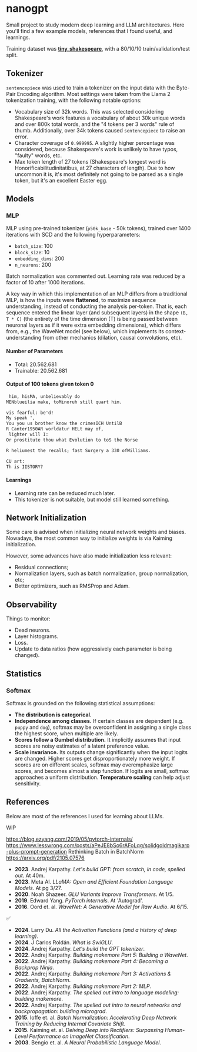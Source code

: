 # nanogpt

Small project to study modern deep learning and LLM architectures. Here you'll find a few example models, references that I found useful, and learnings.

Training dataset was [**tiny_shakespeare**](https://www.tensorflow.org/datasets/catalog/tiny_shakespeare), with a 80/10/10 train/validation/test split.

## Tokenizer

`sentencepiece` was used to train a tokenizer on the input data with the Byte-Pair Encoding algorithm. Most settings were taken from the Llama 2 tokenization training, with the following notable options:

- Vocabulary size of 32k words. This was selected considering Shakespeare's work features a vocabulary of about 30k unique words and over 800k total words, and the "4 tokens per 3 words" rule of thumb. Additionally, over 34k tokens caused `sentencepiece` to raise an error.
- Character coverage of `0.999995`. A slightly higher percentage was considered, because Shakespeare's work is unlikely to have typos, "faulty" words, etc.
- Max token length of 27 tokens (Shakespeare's longest word is Honorificabilitudinitatibus, at 27 characters of length). Due to how uncommon it is, it's most definitely not going to be parsed as a single token, but it's an excellent Easter egg.

## Models

### MLP

MLP using pre-trained tokenizer (`p50k_base` - 50k tokens), trained over 1400 iterations with SCD and the following hyperparameters:

- `batch_size`: 100
- `block_size`: 10
- `embedding_dims`: 200
- `n_neurons`: 200

Batch normalization was commented out. Learning rate was reduced by a factor of 10 after 1000 iterations.

A key way in which this implementation of an MLP differs from a traditional MLP, is how the inputs were **flattened**, to maximize sequence understanding, instead of conducting the analysis per-token. That is, each sequence entered the linear layer (and subsequent layers) in the shape `(B, T * C)` (the entirety of the time dimension (T) is being passed between neuronal layers as if it were extra embedding dimensions), which differs from, e.g., the WaveNet model (see below), which implements its context-understanding from other mechanics (dilation, causal convolutions, etc).

#### Number of Parameters

- Total: 20.562.681
- Trainable: 20.562.681

#### Output of 100 tokens given token 0

```txt
 him, hisMA, unbelievably do
MENblueilia make, toMinoruh still quart him.

vis fearful: be'd!
My speak ',
You you us brother know the crimesICH UntilB
R Canter1950AR worldatur HELt may of,
 lighter will I:
Or prostitute thou what Evolution to toS the Norse

R heliumest the recalls; fast Surgery a 330 ofWilliams.

CU art:
Th is IISTORY?
```

#### Learnings

- Learning rate can be reduced much later.
- This tokenizer is not suitable, but model still learned something.

## Network Initialization

Some care is advised when initializing neural network weights and biases. Nowadays, the most common way to initialize weights is via Kaiming initialization.

However, some advances have also made initialization less relevant:

- Residual connections;
- Normalization layers, such as batch normalization, group normalization, etc;
- Better optimizers, such as RMSProp and Adam.

## Observability

Things to monitor:

- Dead neurons.
- Layer histograms.
- Loss.
- Update to data ratios (how aggressively each parameter is being changed).

## Statistics

### Softmax

Softmax is grounded on the following statistical assumptions:

- **The distribution is categorical.**
- **Independence among classes.** If certain classes are dependent (e.g. `puppy` and `dog`), softmax may be overconfident in assigning a single class the highest score, when multiple are likely.
- **Scores follow a Gumbel distribution.** It implicitly assumes that input scores are noisy estimates of a latent preference value.
- **Scale invariance.** Its outputs change significantly when the input logits are changed. Higher scores get disproportionately more weight. If scores are on different scales, softmax may overemphasize large scores, and becomes almost a step function. If logits are small, softmax approaches a uniform distribution. **Temperature scaling** can help adjust sensitivity.

## References

Below are most of the references I used for learning about LLMs.

WIP

https://blog.ezyang.com/2019/05/pytorch-internals/
https://www.lesswrong.com/posts/aPeJE8bSo6rAFoLqg/solidgoldmagikarp-plus-prompt-generation
Rethinking Batch in BatchNorm https://arxiv.org/pdf/2105.07576

- **2023**. Andrej Karpathy. *Let's build GPT: from scratch, in code, spelled out*. At 40m.
- **2023**. Meta AI. *LLaMA: Open and Efficient Foundation Language Models*. At pg 3/27.
- **2020**. Noah Shazeer. *GLU Variants Improve Transformers*. At 1/5.
- **2019**. Edward Yang. *PyTorch internals*. At 'Autograd'.
- **2016**. Oord et. al. *WaveNet: A Generative Model for Raw Audio*. At 6/15.

✅

- **2024**. Larry Du. *All the Activation Functions (and a history of deep learning)*.
- **2024**. J Carlos Roldán. *What is SwiGLU*.
- **2024**. Andrej Karpathy. *Let's build the GPT tokenizer*.
- **2022**. Andrej Karpathy. *Building makemore Part 5: Building a WaveNet*.
- **2022**. Andrej Karpathy. *Building makemore Part 4: Becoming a Backprop Ninja*.
- **2022**. Andrej Karpathy. *Building makemore Part 3: Activations & Gradients, BatchNorm*.
- **2022**. Andrej Karpathy. *Building makemore Part 2: MLP*.
- **2022**. Andrej Karpathy. *The spelled out intro to language modeling: building makemore*.
- **2022**. Andrej Karpathy. *The spelled out intro to neural networks and backpropagation: building micrograd*.
- **2015**. Ioffe et. al. *Batch Normalization: Accelerating Deep Network Training by Reducing Internal Covariate Shift*.
- **2015**. Kaiming et. al. *Delving Deep into Rectifiers: Surpassing Human-Level Performance on ImageNet Classification*.
- **2003**. Bengio et. al. *A Neural Probabilistic Language Model*.
